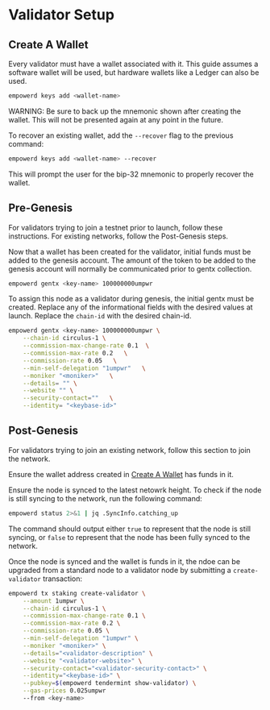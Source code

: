 # Validator Setup

## Create A Wallet

Every validator must have a wallet associated with it. This guide assumes a software wallet will be used, but hardware wallets like a Ledger can also be used.

```bash
empowerd keys add <wallet-name>
```

WARNING: Be sure to back up the mnemonic shown after creating the wallet. This will not be presented again at any point in the future.

To recover an existing wallet, add the `--recover` flag to the previous command:

```bash
empowerd keys add <wallet-name> --recover
```

This will prompt the user for the bip-32 mnemonic to properly recover the wallet.


## Pre-Genesis

For validators trying to join a testnet prior to launch, follow these instructions. For existing networks, follow the Post-Genesis steps.

Now that a wallet has been created for the validator, initial funds must be added to the genesis account. The amount of the token to be added to the genesis account will normally be communicated prior to gentx collection.

```bash
empowerd gentx <key-name> 100000000umpwr
```

To assign this node as a validator during genesis, the initial gentx must be created. Replace any of the informational fields with the desired values at launch. Replace the `chain-id` with the desired chain-id.

```bash
empowerd gentx <key-name> 100000000umpwr \
    --chain-id circulus-1 \
    --commission-max-change-rate 0.1  \
    --commission-max-rate 0.2   \
    --commission-rate 0.05   \
    --min-self-delegation "1umpwr"   \
    --moniker "<moniker>"   \
    --details= "" \
    --website "" \
    --security-contact=""   \
    --identity= "<keybase-id>"
```

## Post-Genesis

For validators trying to join an existing network, follow this section to join the network.

Ensure the wallet address created in [Create A Wallet](#create-a-wallet) has funds in it.

Ensure the node is synced to the latest netowrk height. To check if the node is still syncing to the network, run the following command:

```bash
empowerd status 2>&1 | jq .SyncInfo.catching_up
```

The command should output either `true` to represent that the node is still syncing, or `false` to represent that the node has been fully synced to the network.

Once the node is synced and the wallet is funds in it, the ndoe can be upgraded from a standard node to a validator node by submitting a `create-validator` transaction:

```bash
empowerd tx staking create-validator \
    --amount 1umpwr \
    --chain-id circulus-1 \
    --commission-max-change-rate 0.1 \
    --commission-max-rate 0.2 \
    --commission-rate 0.05 \
    --min-self-delegation "1umpwr" \
    --moniker "<moniker>" \
    --details="<validator-description" \
    --website "<validator-website>" \
    --security-contact="<validator-security-contact>" \
    --identity="<keybase-id>" \
    --pubkey=$(empowerd tendermint show-validator) \
    --gas-prices 0.025umpwr
    --from <key-name>